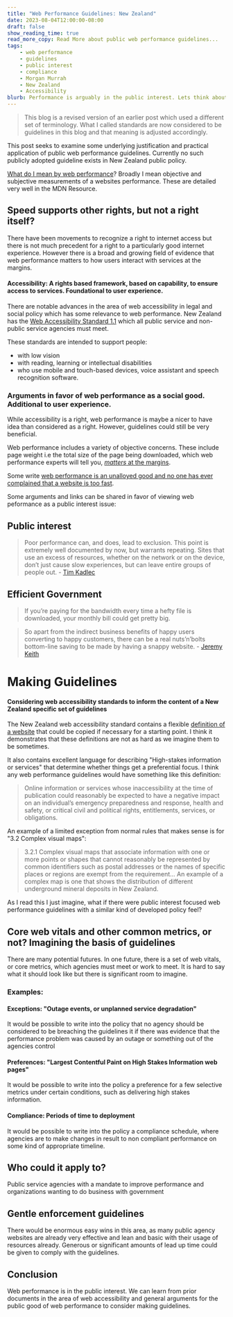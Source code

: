 ```yaml
---
title: "Web Performance Guidelines: New Zealand"
date: 2023-08-04T12:00:00-08:00
draft: false
show_reading_time: true
read_more_copy: Read More about public web performance guidelines...
tags: 
    - web performance
    - guidelines
    - public interest
    - compliance
    - Morgan Murrah
    - New Zealand
    - Accessibility 
blurb: Performance is arguably in the public interest. Lets think about guidelines!
---
```


> This blog is a revised version of an earlier post which used a different set of terminology. What I called standards are now considered to be guidelines in this blog and that meaning is adjusted accordingly. 

This post seeks to examine some underlying justification and practical application of public web performance guidelines. Currently no such publicly adopted guideline exists in New Zealand public policy.

[What do I mean by web performance](https://developer.mozilla.org/en-US/docs/Learn/Performance/What_is_web_performance)? Broadly I mean objective and subjective measurements of a websites performance. These are detailed very well in the MDN Resource.


## Speed supports other rights, but not a right itself?

There have been movements to recognize a right to internet access but there is not much precedent for a right to a particularly good internet experience. However there is a broad and growing field of evidence that web performance matters to how users interact with services at the margins. 

#### Accessibility: A rights based framework, based on capability, to ensure access to services. Foundational to user experience.

There are notable advances in the area of web accessibility in legal and social policy which has some relevance to web performance. New Zealand has the [Web Accessibility Standard 1.1](https://www.digital.govt.nz/standards-and-guidance/nz-government-web-standards/web-accessibility-standard-1-1/) which all public service and non-public service agencies must meet.

These standards are intended to support people:

* with low vision
* with reading, learning or intellectual disabilities
* who use mobile and touch-based devices, voice assistant and speech recognition software.

### Arguments in favor of web performance as a social good. Additional to user experience. 

While accessibility is a right, web performance is maybe a nicer to have idea than considered as a right. However, guidelines could still be very beneficial. 

Web performance includes a variety of objective concerns. These include page weight i.e the total size of the page being downloaded, which web performance experts will tell you, [*matters* at the margins](https://timkadlec.com/remembers/2019-01-09-the-ethics-of-performance/). 

Some write [web performance is an unalloyed good and no one has ever complained that a website is too fast](https://clearleft.com/thinking/the-intersectionality-of-web-performance).

Some arguments and links can be shared in favor of viewing web peformance as a public interest issue: 

## Public interest

>Poor performance can, and does, lead to exclusion. This point is extremely well documented by now, but warrants repeating. Sites that use an excess of resources, whether on the network or on the device, don’t just cause slow experiences, but can leave entire groups of people out. - [Tim Kadlec](https://timkadlec.com/remembers/2019-01-09-the-ethics-of-performance/)


## Efficient Government

> If you’re paying for the bandwidth every time a hefty file is downloaded, your monthly bill could get pretty big.

> So apart from the indirect business benefits of happy users converting to happy customers, there can be a real nuts’n’bolts bottom-line saving to be made by having a snappy website. - [Jeremy Keith](https://clearleft.com/thinking/the-intersectionality-of-web-performance)

# Making Guidelines

#### Considering web accessibility standards to inform the content of a New Zealand specific set of guidelines

The New Zealand web accessibility standard contains a flexible [definition of a website](https://www.digital.govt.nz/standards-and-guidance/nz-government-web-standards/web-accessibility-standard-1-1/#:~:text=before%20doing%20so.-,Website,-A%20coherent%20collection) that could be copied if necessary for a starting point. I think it demonstrates that these definitions are not as hard as we imagine them to be sometimes. 

It also contains excellent language for describing "High-stakes information or services" that determine whether things get a preferential focus. I think any web performance guidelines would have something like this definition: 

> Online information or services whose inaccessibility at the time of publication could reasonably be expected to have a negative impact on an individual’s emergency preparedness and response, health and safety, or critical civil and political rights, entitlements, services, or obligations.

An example of a limited exception from normal rules that makes sense is for "3.2 Complex visual maps":

> 3.2.1 Complex visual maps that associate information with one or more points or shapes that cannot reasonably be represented by common identifiers such as postal addresses or the names of specific places or regions are exempt from the requirement... An example of a complex map is one that shows the distribution of different underground mineral deposits in New Zealand.

As I read this I just imagine, what if there were public interest focused web performance guidelines with a similar kind of developed policy feel?

## Core web vitals and other common metrics, or not? Imagining the basis of guidelines

There are many potential futures. In one future, there is a set of web vitals, or core metrics, which agencies must meet or work to meet. It is hard to say what it should look like but there is significant room to imagine.

### Examples:

#### Exceptions: "Outage events, or unplanned service degradation"

It would be possible to write into the policy that no agency should be considered to be breaching the guidelines it if there was evidence that the performance problem was caused by an outage or something out of the agencies control

#### Preferences: "Largest Contentful Paint on High Stakes Information web pages"

It would be possible to write into the policy a preference for a few selective metrics under certain conditions, such as delivering high stakes information.

#### Compliance: Periods of time to deployment

It would be possible to write into the policy a compliance schedule, where agencies are to make changes in result to non compliant performance on some kind of appropriate timeline.

## Who could it apply to?

Public service agencies with a mandate to improve performance and organizations wanting to do business with government

## Gentle enforcement guidelines

There would be enormous easy wins in this area, as many public agency websites are already very effective and lean and basic with their usage of resources already. Generous or significant amounts of lead up time could be given to comply with the guidelines.

## Conclusion

Web performance is in the public interest. We can learn from prior documents in the area of web accessibility and general arguments for the public good of web performance to consider making guidelines. 
